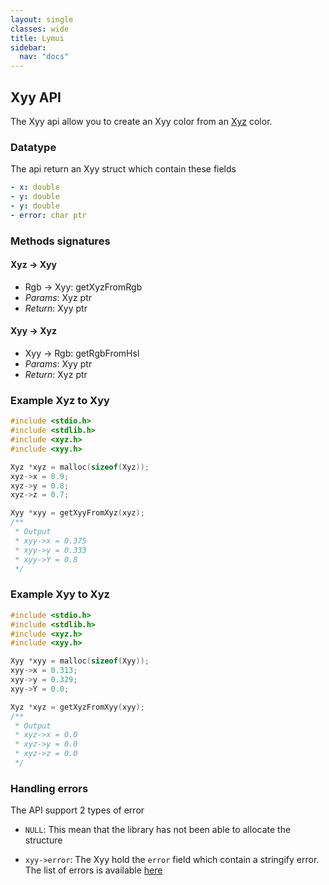 ```yaml
---
layout: single
classes: wide
title: Lymui
sidebar:
  nav: "docs"
---
```


## Xyy API

The Xyy api allow you to create an Xyy color from an [Xyz](xyz.md) color.

### Datatype

The api return an Xyy struct which contain these fields

```yaml
- x: double
- y: double
- y: double
- error: char ptr
```

### Methods signatures

#### Xyz -> Xyy

- Rgb -> Xyy: getXyzFromRgb
- *Params*: Xyz ptr
- *Return*: Xyy ptr

#### Xyy -> Xyz

- Xyy -> Rgb: getRgbFromHsl
- *Params*: Xyy ptr
- *Return*: Xyz ptr

### Example Xyz to Xyy

```c
#include <stdio.h>
#include <stdlib.h>
#include <xyz.h>
#include <xyy.h>

Xyz *xyz = malloc(sizeof(Xyz));
xyz->x = 0.9;
xyz->y = 0.8;
xyz->z = 0.7;

Xyy *xyy = getXyyFromXyz(xyz);
/**
 * Output
 * xyy->x = 0.375
 * xyy->y = 0.333
 * xyy->Y = 0.8
 */
```

### Example Xyy to Xyz

```c
#include <stdio.h>
#include <stdlib.h>
#include <xyz.h>
#include <xyy.h>

Xyy *xyy = malloc(sizeof(Xyy));
xyy->x = 0.313;
xyy->y = 0.329;
xyy->Y = 0.0;

Xyz *xyz = getXyzFromXyy(xyy);
/**
 * Output
 * xyz->x = 0.0
 * xyz->y = 0.0
 * xyz->z = 0.0
 */
```
### Handling errors

The API support 2 types of error

- ```NULL```: This mean that the library has not been able to allocate the structure

- ```xyy->error```: The Xyy hold the ```error``` field which contain a stringify error. The list of errors is available [here](../errors.md)